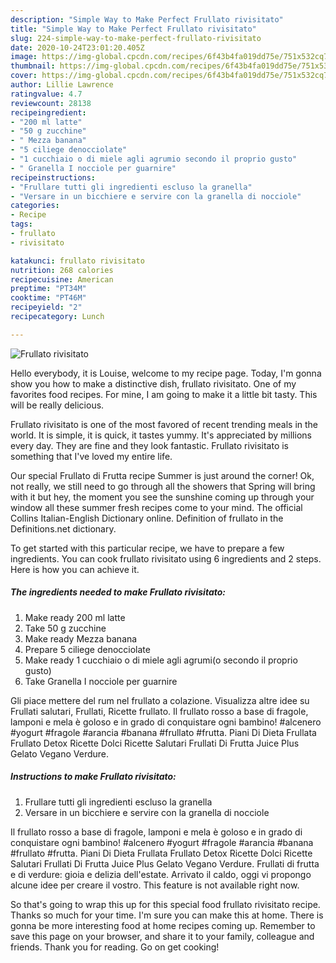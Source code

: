 ```yaml
---
description: "Simple Way to Make Perfect Frullato rivisitato"
title: "Simple Way to Make Perfect Frullato rivisitato"
slug: 224-simple-way-to-make-perfect-frullato-rivisitato
date: 2020-10-24T23:01:20.405Z
image: https://img-global.cpcdn.com/recipes/6f43b4fa019dd75e/751x532cq70/frullato-rivisitato-recipe-main-photo.jpg
thumbnail: https://img-global.cpcdn.com/recipes/6f43b4fa019dd75e/751x532cq70/frullato-rivisitato-recipe-main-photo.jpg
cover: https://img-global.cpcdn.com/recipes/6f43b4fa019dd75e/751x532cq70/frullato-rivisitato-recipe-main-photo.jpg
author: Lillie Lawrence
ratingvalue: 4.7
reviewcount: 28138
recipeingredient:
- "200 ml latte"
- "50 g zucchine"
- " Mezza banana"
- "5 ciliege denocciolate"
- "1 cucchiaio o di miele agli agrumio secondo il proprio gusto"
- " Granella I nocciole per guarnire"
recipeinstructions:
- "Frullare tutti gli ingredienti escluso la granella"
- "Versare in un bicchiere e servire con la granella di nocciole"
categories:
- Recipe
tags:
- frullato
- rivisitato

katakunci: frullato rivisitato 
nutrition: 268 calories
recipecuisine: American
preptime: "PT34M"
cooktime: "PT46M"
recipeyield: "2"
recipecategory: Lunch

---
```



![Frullato rivisitato](https://img-global.cpcdn.com/recipes/6f43b4fa019dd75e/751x532cq70/frullato-rivisitato-recipe-main-photo.jpg)

Hello everybody, it is Louise, welcome to my recipe page. Today, I'm gonna show you how to make a distinctive dish, frullato rivisitato. One of my favorites food recipes. For mine, I am going to make it a little bit tasty. This will be really delicious.

Frullato rivisitato is one of the most favored of recent trending meals in the world. It is simple, it is quick, it tastes yummy. It's appreciated by millions every day. They are fine and they look fantastic. Frullato rivisitato is something that I've loved my entire life.

Our special Frullato di Frutta recipe Summer is just around the corner! Ok, not really, we still need to go through all the showers that Spring will bring with it but hey, the moment you see the sunshine coming up through your window all these summer fresh recipes come to your mind. The official Collins Italian-English Dictionary online. Definition of frullato in the Definitions.net dictionary.


To get started with this particular recipe, we have to prepare a few ingredients. You can cook frullato rivisitato using 6 ingredients and 2 steps. Here is how you can achieve it.

<!--inarticleads1-->

##### The ingredients needed to make Frullato rivisitato:

1. Make ready 200 ml latte
1. Take 50 g zucchine
1. Make ready  Mezza banana
1. Prepare 5 ciliege denocciolate
1. Make ready 1 cucchiaio o di miele agli agrumi(o secondo il proprio gusto)
1. Take  Granella I nocciole per guarnire


Gli piace mettere del rum nel frullato a colazione. Visualizza altre idee su Frullati salutari, Frullati, Ricette frullato. Il frullato rosso a base di fragole, lamponi e mela è goloso e in grado di conquistare ogni bambino! #alcenero #yogurt #fragole #arancia #banana #frullato #frutta. Piani Di Dieta Frullata Frullato Detox Ricette Dolci Ricette Salutari Frullati Di Frutta Juice Plus Gelato Vegano Verdure. 

<!--inarticleads2-->

##### Instructions to make Frullato rivisitato:

1. Frullare tutti gli ingredienti escluso la granella
1. Versare in un bicchiere e servire con la granella di nocciole


Il frullato rosso a base di fragole, lamponi e mela è goloso e in grado di conquistare ogni bambino! #alcenero #yogurt #fragole #arancia #banana #frullato #frutta. Piani Di Dieta Frullata Frullato Detox Ricette Dolci Ricette Salutari Frullati Di Frutta Juice Plus Gelato Vegano Verdure. Frullati di frutta e di verdure: gioia e delizia dell&#39;estate. Arrivato il caldo, oggi vi propongo alcune idee per creare il vostro. This feature is not available right now. 

So that's going to wrap this up for this special food frullato rivisitato recipe. Thanks so much for your time. I'm sure you can make this at home. There is gonna be more interesting food at home recipes coming up. Remember to save this page on your browser, and share it to your family, colleague and friends. Thank you for reading. Go on get cooking!
